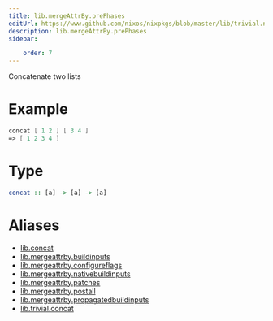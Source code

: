 ```yaml
---
title: lib.mergeAttrBy.prePhases
editUrl: https://www.github.com/nixos/nixpkgs/blob/master/lib/trivial.nix#L111C12
description: lib.mergeAttrBy.prePhases
sidebar:

    order: 7
---
```


Concatenate two lists

# Example

```nix
concat [ 1 2 ] [ 3 4 ]
=> [ 1 2 3 4 ]
```

# Type

```haskell
concat :: [a] -> [a] -> [a]
```


# Aliases

- [lib.concat](/nix-doc-comments/reference/lib/lib-concat)
- [lib.mergeattrby.buildinputs](/nix-doc-comments/reference/lib/mergeattrby/lib-mergeattrby-buildinputs)
- [lib.mergeattrby.configureflags](/nix-doc-comments/reference/lib/mergeattrby/lib-mergeattrby-configureflags)
- [lib.mergeattrby.nativebuildinputs](/nix-doc-comments/reference/lib/mergeattrby/lib-mergeattrby-nativebuildinputs)
- [lib.mergeattrby.patches](/nix-doc-comments/reference/lib/mergeattrby/lib-mergeattrby-patches)
- [lib.mergeattrby.postall](/nix-doc-comments/reference/lib/mergeattrby/lib-mergeattrby-postall)
- [lib.mergeattrby.propagatedbuildinputs](/nix-doc-comments/reference/lib/mergeattrby/lib-mergeattrby-propagatedbuildinputs)
- [lib.trivial.concat](/nix-doc-comments/reference/lib/trivial/lib-trivial-concat)


